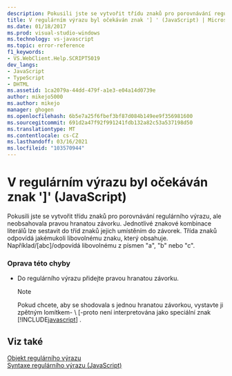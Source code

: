 ```yaml
---
description: Pokusili jste se vytvořit třídu znaků pro porovnávání regulárního výrazu, ale neobsahovala pravou hranatou závorku.
title: V regulárním výrazu byl očekáván znak '] ' (JavaScript) | Microsoft Docs
ms.date: 01/18/2017
ms.prod: visual-studio-windows
ms.technology: vs-javascript
ms.topic: error-reference
f1_keywords:
- VS.WebClient.Help.SCRIPT5019
dev_langs:
- JavaScript
- TypeScript
- DHTML
ms.assetid: 1ca2079a-44dd-479f-a1e3-e04a14d0739e
author: mikejo5000
ms.author: mikejo
manager: ghogen
ms.openlocfilehash: 6b5e7a25f6fbef3bf87d084b149ee9f356981600
ms.sourcegitcommit: 691d2a47f92f991241fdb132a82c53a537198d50
ms.translationtype: MT
ms.contentlocale: cs-CZ
ms.lasthandoff: 03/16/2021
ms.locfileid: "103570944"
---
```

# <a name="expected--in-regular-expression-javascript"></a>V regulárním výrazu byl očekáván znak ']' (JavaScript)
Pokusili jste se vytvořit třídu znaků pro porovnávání regulárního výrazu, ale neobsahovala pravou hranatou závorku. Jednotlivé znakové kombinace literálů lze sestavit do tříd znaků jejich umístěním do závorek. Třída znaků odpovídá jakémukoli libovolnému znaku, který obsahuje. Například/[abc]/odpovídá libovolnému z písmen "a", "b" nebo "c".  
  
### <a name="to-correct-this-error"></a>Oprava této chyby  
  
- Do regulárního výrazu přidejte pravou hranatou závorku.  
  
    > [!NOTE]
    > Pokud chcete, aby se shodovala s jednou hranatou závorkou, vystavte ji zpětným lomítkem- \\ [-proto není interpretována jako speciální znak [!INCLUDE[javascript](../../javascript/includes/javascript-md.md)] .  
  
## <a name="see-also"></a>Viz také  
 [Objekt regulárního výrazu](https://developer.mozilla.org/docs/Web/JavaScript/Reference/Global_Objects/RegExp)   
 [Syntaxe regulárního výrazu (JavaScript)](/previous-versions/1400241x(v=vs.100))
